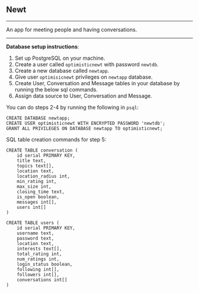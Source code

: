 ## Newt

---

An app for meeting people and having conversations.

---

**Database setup instructions**:

1. Set up PostgreSQL on your machine.
2. Create a user called `optimisticnewt` with password `newtdb`.
3. Create a new database called `newtapp`.
4. Give user `optimisicnewt` privileges on `newtapp` database.
5. Create User, Conversation and Message tables in your database by running the below sql commands.
6. Assign data source to User, Conversation and Message.

You can do steps 2-4 by running the following in `psql`:
```
CREATE DATABASE newtapp;
CREATE USER optimisticnewt WITH ENCRYPTED PASSWORD 'newtdb';
GRANT ALL PRIVILEGES ON DATABASE newtapp TO optimisticnewt;
```

SQL table creation commands for step 5:

```
CREATE TABLE conversation (
    id serial PRIMARY KEY,
    title text,
    topics text[],
    location text,
    location_radius int,
    min_rating int,
    max_size int,
    closing_time text,
    is_open boolean,
    messages int[],
    users int[]
)

CREATE TABLE users (
    id serial PRIMARY KEY,
    username text,
    password text,
    location text,
    interests text[],
    total_rating int,
    num_ratings int,
    login_status boolean,
    following int[],
    followers int[],
    conversations int[]
)
```
